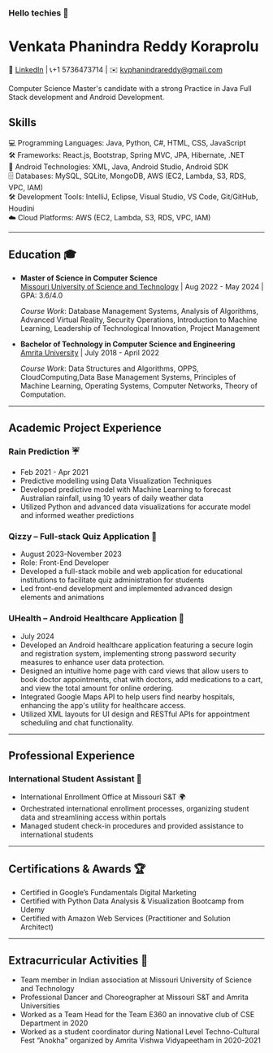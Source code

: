 ### Hello techies 👋

# Venkata Phanindra Reddy Koraprolu

🔗 [LinkedIn](https://www.linkedin.com/in/phanindrareddykv) | 📞+1 5736473714 | ✉️ kvphanindrareddy@gmail.com

Computer Science Master's candidate with a strong Practice in Java Full Stack development and Android Development.

## Skills


💻 Programming Languages: Java, Python, C#, HTML, CSS, JavaScript  
🛠️ Frameworks: React.js, Bootstrap, Spring MVC, JPA, Hibernate, .NET  
📱 Android Technologies: XML, Java, Android Studio, Android SDK  
🗄️ Databases: MySQL, SQLite, MongoDB, AWS (EC2, Lambda, S3, RDS, VPC, IAM)  
🛠️ Development Tools: IntelliJ, Eclipse, Visual Studio, VS Code, Git/GitHub, Houdini  
☁️ Cloud Platforms: AWS (EC2, Lambda, S3, RDS, VPC, IAM)  


---

## Education 🎓

- **Master of Science in Computer Science**  
  [Missouri University of Science and Technology](https://www.mst.edu/) | Aug 2022 - May 2024 | GPA: 3.6/4.0
  
  
  *Course Work*:  Database Management Systems, Analysis of Algorithms, Advanced Virtual Reality, Security Operations, Introduction
to Machine Learning, Leadership of Technological Innovation, Project Management 

- **Bachelor of Technology in Computer Science and Engineering**  
  [Amrita University](https://www.amrita.edu/) | July 2018 - April 2022
  
  
  *Course Work*:   Data Structures and Algorithms, OPPS, CloudComputing,Data Base Management Systems, Principles of Machine
Learning, Operating Systems, Computer Networks, Theory of Computation.


---

## Academic Project Experience

### Rain Prediction ☔
- Feb 2021 - Apr 2021
- Predictive modelling using Data Visualization Techniques
- Developed predictive model with Machine Learning to forecast Australian rainfall, using 10 years of daily weather data
- Utilized Python and advanced data visualizations for accurate model and informed weather predictions

### Qizzy – Full-stack Quiz Application 📝
- August 2023-November 2023 
- Role: Front-End Developer
- Developed a full-stack mobile and web application for educational institutions to facilitate quiz administration for students
- Led front-end development and implemented advanced design elements and animations

### UHealth – Android Healthcare Application 📱         
- July 2024 
- Developed an Android healthcare application featuring a secure login and registration system, implementing strong password security measures to enhance user data protection. 
- Designed an intuitive home page with card views that allow users to book doctor appointments, chat with doctors, add medications to a cart, and view the total amount for online ordering.
- Integrated Google Maps API to help users find nearby hospitals, enhancing the app's utility for healthcare access. 
- Utilized XML layouts for UI design and RESTful APIs for appointment scheduling and chat functionality.

---

## Professional Experience

### International Student Assistant 💼
- International Enrollment Office at Missouri S&T 🌍
- Orchestrated international enrollment processes, organizing student data and streamlining access within portals
- Managed student check-in procedures and provided assistance to international students

---

## Certifications & Awards 🏆

- Certified in Google’s Fundamentals Digital Marketing
- Certified with Python Data Analysis & Visualization Bootcamp from Udemy
- Certified with Amazon Web Services (Practitioner and Solution Architect)

---

## Extracurricular Activities 🎉

- Team member in Indian association at Missouri University of Science and Technology
- Professional Dancer and Choreographer at Missouri S&T and Amrita Universities
- Worked as a Team Head for the Team E360 an innovative club of CSE Department in 2020
- Worked as a student coordinator during National Level Techno-Cultural Fest “Anokha” organized by Amrita Vishwa Vidyapeetham in 2020-2021

